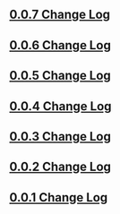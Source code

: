 ## [0.0.7 Change Log](https://github.com/efficientyboosters/user_command/milestone/7?closed=1)

## [0.0.6 Change Log](https://github.com/efficientyboosters/user_command/milestone/6?closed=1)

## [0.0.5 Change Log](https://github.com/efficientyboosters/user_command/milestone/5?closed=1)

## [0.0.4 Change Log](https://github.com/efficientyboosters/user_command/milestone/4?closed=1)

## [0.0.3 Change Log](https://github.com/efficientyboosters/user_command/milestone/3?closed=1)

## [0.0.2 Change Log](https://github.com/efficientyboosters/user_command/milestone/2?closed=1)

## [0.0.1 Change Log](https://github.com/efficientyboosters/user_command/milestone/1?closed=1)